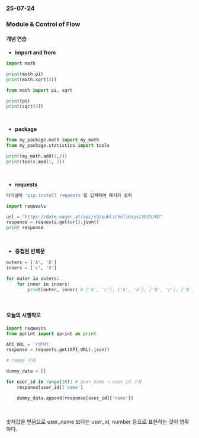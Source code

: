 ### 25-07-24
### Module & Control of Flow
#### 개념 연습

* **import and from**
```python
import math

print(math.pi)
print(math.sqrt(4))

from math import pi, sqrt

print(pi)
print(sqrt(4))
```
<br>

* **package**
```python
from my_package.math import my_math
from my_package.statistics import tools

print(my_math.add(1,2))
print(tools.mod(1, 2))
```
<br>

* **requests**
```python
터미널에 'pip install requests'를 입력하여 패키지 설치

import requests

url = "https://date.nager.at/api/v3/publicholidays/2025/KR"
response = requests.get(url).json()
print response
```
<br>

* **중첩된 반복문**
```python
outers = ['A', 'B']
inners = ['c', 'd']

for outer in outers:
    for inner in inners:
        print(outer, inner) # ['A', 'c'], ['A', 'd'], ['B', 'c'], ['B', 'd']
```

<br>

#### 오늘의 시행착오
```python
import requests
from pprint import pprint as print

API_URL = '(생략)'
response = requests.get(API_URL).json()

# range 이용

dummy_data = []

for user_id in range(10): # user_name → user_id 수정
    response[user_id]['name']

    dummy_data.append(response[user_id]['name'])
```

<br>

숫자값을 받음으로 user_name 보다는 user_id, number 등으로 표현하는 것이 명확하다.